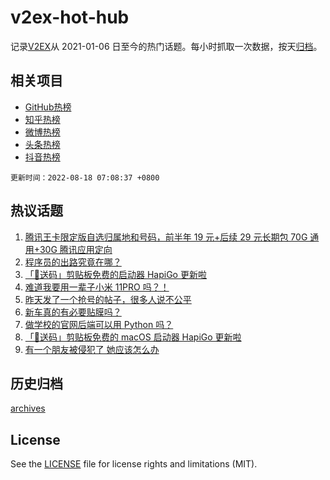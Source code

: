 # v2ex-hot-hub

 记录[V2EX](https://www.v2ex.com/)从 2021-01-06 日至今的热门话题。每小时抓取一次数据，按天[归档](archives)。
 
 ## 相关项目

- [GitHub热榜](https://github.com/lonnyzhang423/github-hot-hub)
- [知乎热榜](https://github.com/lonnyzhang423/zhihu-hot-hub)
- [微博热榜](https://github.com/lonnyzhang423/weibo-hot-hub)
- [头条热榜](https://github.com/lonnyzhang423/toutiao-hot-hub)
- [抖音热榜](https://github.com/lonnyzhang423/douyin-hot-hub)


 `更新时间：2022-08-18 07:08:37 +0800`

## 热议话题

1. [腾讯王卡限定版自选归属地和号码，前半年 19 元+后续 29 元长期包 70G 通用+30G 腾讯应用定向](https://www.v2ex.com/t/873423)
1. [程序员的出路究竟在哪？](https://www.v2ex.com/t/873394)
1. [「🎉送码」剪贴板免费的启动器 HapiGo 更新啦](https://www.v2ex.com/t/873405)
1. [难道我要用一辈子小米 11PRO 吗？！](https://www.v2ex.com/t/873345)
1. [昨天发了一个抢号的帖子，很多人说不公平](https://www.v2ex.com/t/873363)
1. [新车真的有必要贴膜吗？](https://www.v2ex.com/t/873422)
1. [做学校的官网后端可以用 Python 吗？](https://www.v2ex.com/t/873408)
1. [「🎉送码」剪贴板免费的 macOS 启动器 HapiGo 更新啦](https://www.v2ex.com/t/873444)
1. [有一个朋友被侵犯了 她应该怎么办](https://www.v2ex.com/t/873508)

## 历史归档

[archives](archives)

## License

See the [LICENSE](LICENSE) file for license rights and limitations (MIT).
